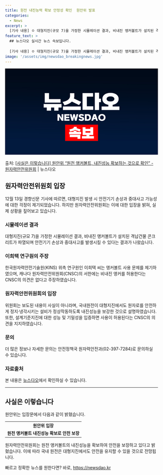 ```yaml
---
title: 원전 내진능력 확보 안정성 확인  원안위 발표
categories:
  - News
excerpt: >
  [기사 내용] ㅇ 대형지진(규모 7)을 가정한 시뮬레이션 결과, 비내진 앵커볼트가 설치된 격납건물 콘크리트가…
feature_text: >
  ## 뉴스다오 실시간 뉴스 속보입니다.

  [기사 내용] ㅇ 대형지진(규모 7)을 가정한 시뮬레이션 결과, 비내진 앵커볼트가 설치된 격납건물 콘크리트가…
image: '/assets/img/newsdao_breakingnews.jpg'
---
```


![뉴스다오 속보](/assets/img/newsdao_breakingnews.jpg)

<p>출처: <a href="https://newsdao.kr/2803" rel="dofollow">[사실은 이렇습니다] 원안위 “원전 앵커볼트, 내진성능 확보하는 것으로 확인” - 원자력안전위원회</a> | 뉴스다오</p>

<h2 data-ke-size="size26">원자력안전위원회 입장</h2>
<p data-ke-size="size16">12월 13일 경향신문 기사에 따르면, 대형지진 발생 시 안전기기 손상과 중대사고 가능성에 대한 걱정이 제기되었습니다. 하지만 원자력안전위원회는 이에 대한 입장을 밝혀, 실제 상황을 짚어보고 있습니다.</p>

<h3>시뮬레이션 결과</h3>
<p data-ke-size="size16">대형지진(규모 7)을 가정한 시뮬레이션 결과, 비내진 앵커볼트가 설치된 격납건물 콘크리트가 파열되며 안전기기 손상과 중대사고를 발생시킬 수 있다는 결과가 나왔습니다.</p>

<h3>이희택 연구원의 주장</h3>
<p data-ke-size="size16">한국원자력안전기술원(KINS) 위촉 연구원인 이희택 씨는 앵커볼트 사용 문제를 제기하였으며, 캐나다 원자력안전위원회(CNSC)의 서한에는 비내진 앵커를 허용한다는 CNSC의 의견은 없다고 주장하였습니다.</p>

<h3>원자력안전위원회의 입장</h3>
<p data-ke-size="size16">위원회는 보도된 내용이 사실이 아니라며, 국내원전이 대형지진에서도 원자로를 안전하게 정지·냉각시키는 설비가 정상작동하도록 내진성능을 보강한 것으로 설명하였습니다. 또한, 설계기준지진에 대한 성능 및 기밀성을 입증하면 사용이 허용된다는 CNSC의 의견을 지지하였습니다.</p>

<h3>문의</h3>
<p data-ke-size="size16">더 많은 정보나 자세한 문의는 안전정책국 원자력안전과(02-397-7284)로 문의하실 수 있습니다.</p>

<h3>자료출처</h3>
<p data-ke-size="size16">본 내용은 <a href="https://newsdao.kr/2803">뉴스다오</a>에서 확인하실 수 있습니다.</p>

<hr>

<h2 data-ke-size="size26">사실은 이렇습니다</h2>
<p data-ke-size="size16">원안위는 입장문에서 다음과 같이 밝혔습니다.</p>
<table>
	<tr>
		<td style="text-align: center; height: 17px;"><b>원안위 입장</b></td>
	</tr>
	<tr>
		<td><b>원전 앵커볼트 내진성능 확보로 안전 보장</b></td>
	</tr>
</table>
<p data-ke-size="size16">원자력안전위원회는 원전 앵커볼트의 내진성능을 확보하여 안전을 보장하고 있다고 밝혔습니다. 이에 따라 국내 원전은 대형지진에서도 안전을 유지할 수 있을 것으로 전망됩니다.</p> 

빠르고 정확한 뉴스를 원한다면? 바로, <a href="https://newsdao.kr" rel="dofollow">https://newsdao.kr</a>


    
